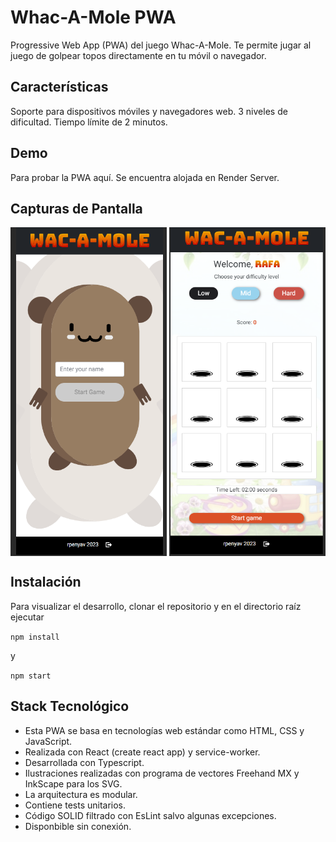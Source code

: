 # Whac-A-Mole PWA

Progressive Web App (PWA) del juego Whac-A-Mole. Te permite jugar al juego de golpear topos directamente en tu móvil o navegador.

## Características

Soporte para dispositivos móviles y navegadores web.
3 niveles de dificultad.
Tiempo límite de 2 minutos.

## Demo
Para probar la PWA aquí. Se encuentra alojada en Render Server.

## Capturas de Pantalla

<div style="display: flex; justify-content: space-between;">
  <img src="https://github.com/rpenyav/whacamole/blob/main/2023-10-03%2013_33_58-Wac-a-mole.png" alt="Home Page" width="250">
  <img src="https://github.com/rpenyav/whacamole/blob/main/2023-10-03%2013_34_16-Wac-a-mole.png" alt="Game Page" width="250">
</div>



## Instalación
Para visualizar el desarrollo, clonar el repositorio y en el directorio raíz ejecutar

`` npm install ``

y

`` npm start ``



## Stack Tecnológico

- Esta PWA se basa en tecnologías web estándar como HTML, CSS y JavaScript.
- Realizada con React (create react app) y service-worker.
- Desarrollada con Typescript.
- Ilustraciones realizadas con programa de vectores Freehand MX y InkScape para los SVG.
- La arquitectura es modular.
- Contiene tests unitarios.
- Código SOLID filtrado con EsLint salvo algunas excepciones.
- Disponbible sin conexión.